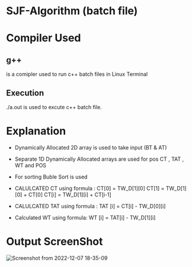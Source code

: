 # SJF-Algorithm (batch file)


 # Compiler Used
 <h2>g++</h2> is a comipler used to run c++ batch files in Linux Terminal 
 <h2> Execution</h2>
   ./a.out is used to excute c++ batch file.
 
 # Explanation
 - Dynamically Allocated 2D array is used to take input (BT & AT)
 - Separate 1D Dynamically Allocated  arrays are used for pos CT , TAT , WT and POS
 
 - For sorting Buble Sort is used
 - CALULCATED CT using formula :
     CT[0] = TW_D[1][0]
     CT[1] = TW_D[1][0] + CT[0]
     CT[i] = TW_D[1][i] + CT[i-1]
   
 - CALULCATED TAT using formula :
       TAT [i] = CT[i] - TW_D[0][i]
 
 - Calculated WT using formula:
      WT [i] = TAT[i] - TW_D[1][i]


 # Output ScreenShot
![Screenshot from 2022-12-07 18-35-09](https://user-images.githubusercontent.com/91987110/206231390-9299a784-d82f-4afd-9c3e-20cec275861a.png)
 

